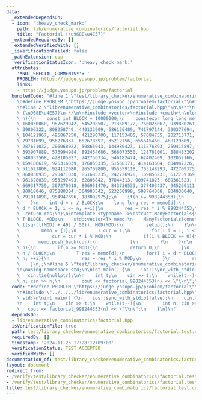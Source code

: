 ```yaml
---
data:
  _extendedDependsOn:
  - icon: ':heavy_check_mark:'
    path: lib/enumerative_combinatorics/factorial.hpp
    title: "Factorial (\u968E\u4E57)"
  _extendedRequiredBy: []
  _extendedVerifiedWith: []
  _isVerificationFailed: false
  _pathExtension: cpp
  _verificationStatusIcon: ':heavy_check_mark:'
  attributes:
    '*NOT_SPECIAL_COMMENTS*': ''
    PROBLEM: https://judge.yosupo.jp/problem/factorial
    links:
    - https://judge.yosupo.jp/problem/factorial
  bundledCode: "#line 1 \"test/library_checker/enumerative_combinatorics/factorial.test.cpp\"\
    \n#define PROBLEM \"https://judge.yosupo.jp/problem/factorial\"\n#include <iostream>\n\
    \n#line 2 \"lib/enumerative_combinatorics/factorial.hpp\"\n\n/**\n * @brief Factorial\
    \ (\u968E\u4E57)\n */\n\n#include <vector>\n#include <cmath>\n\nlong long factorial_998244353(int\
    \ n){\n    const int BLOCK = 10000000;\n    constexpr long long memo[] = {1, 295201906,\
    \ 160030060, 957629942, 545208507, 213689172, 760025067, 939830261, 506268060,\
    \ 39806322, 808258749, 440133909, 686156489, 741797144, 390377694, 12629586, 544711799,\
    \ 104121967, 495867250, 421290700, 117153405, 57084755, 202713771, 675932866,\
    \ 79781699, 956276337, 652678397, 35212756, 655645460, 468129309, 761699708, 533047427,\
    \ 287671032, 206068022, 50865043, 144980423, 111276893, 259415897, 444094191,\
    \ 593907889, 573994984, 892454686, 566073550, 128761001, 888483202, 251718753,\
    \ 548033568, 428105027, 742756734, 546182474, 62402409, 102052166, 826426395,\
    \ 159186619, 926316039, 176055335, 51568171, 414163604, 604947226, 681666415,\
    \ 511621808, 924112080, 265769800, 955559118, 763148293, 472709375, 19536133,\
    \ 860830935, 290471030, 851685235, 242726978, 169855231, 612759169, 599797734,\
    \ 961628039, 953297493, 62806842, 37844313, 909741023, 689361523, 887890124, 380694152,\
    \ 669317759, 367270918, 806951470, 843736533, 377403437, 945260111, 786127243,\
    \ 80918046, 875880304, 364983542, 623250998, 598764068, 804930040, 24257676, 214821357,\
    \ 791011898, 954947696, 183092975};\n    if(n >= 998244353){\n        return 0;\n\
    \    }\n    int d = n / BLOCK;\n    long long res = memo[d];\n    for(int i =\
    \ d * BLOCK + 1; i <= n; ++i){\n        res = res * i % 998244353;\n    }\n  \
    \  return res;\n}\n\ntemplate <typename T>\nstruct ManyFactorials{\n    const\
    \ T BLOCK, MOD;\n    std::vector<T> memo;\n    ManyFactorials(const T MOD) : BLOCK((T)\
    \ ((sqrtl(MOD) + 49) / 50)), MOD(MOD){\n        setup();\n    }\n\n    void setup(){\n\
    \        memo = {1};\n        T cur = 1;\n        for(T i = 1; i < MOD; ++i){\n\
    \            cur = cur * i % MOD;\n            if(i % BLOCK == 0){\n         \
    \       memo.push_back(cur);\n            }\n        }\n    }\n\n    T factorial(T\
    \ n){\n        if(n >= MOD){\n            return 0;\n        }\n        T d =\
    \ n / BLOCK;\n        T res = memo[d];\n        for(T i = d * BLOCK + 1; i <=\
    \ n; ++i){\n            res = res * i % MOD;\n        }\n        return res;\n\
    \    }\n};\n#line 5 \"test/library_checker/enumerative_combinatorics/factorial.test.cpp\"\
    \n\nusing namespace std;\n\nint main() {\n    ios::sync_with_stdio(false);\n \
    \   cin.tie(nullptr);\n\n    int t;\n    cin >> t;\n    while(t--){\n        int\
    \ n; cin >> n;\n        cout << factorial_998244353(n) << \"\\n\";\n    }\n}\n"
  code: "#define PROBLEM \"https://judge.yosupo.jp/problem/factorial\"\n#include <iostream>\n\
    \n#include \"../../../lib/enumerative_combinatorics/factorial.hpp\"\n\nusing namespace\
    \ std;\n\nint main() {\n    ios::sync_with_stdio(false);\n    cin.tie(nullptr);\n\
    \n    int t;\n    cin >> t;\n    while(t--){\n        int n; cin >> n;\n     \
    \   cout << factorial_998244353(n) << \"\\n\";\n    }\n}\n"
  dependsOn:
  - lib/enumerative_combinatorics/factorial.hpp
  isVerificationFile: true
  path: test/library_checker/enumerative_combinatorics/factorial.test.cpp
  requiredBy: []
  timestamp: '2024-11-25 17:28:12+09:00'
  verificationStatus: TEST_ACCEPTED
  verifiedWith: []
documentation_of: test/library_checker/enumerative_combinatorics/factorial.test.cpp
layout: document
redirect_from:
- /verify/test/library_checker/enumerative_combinatorics/factorial.test.cpp
- /verify/test/library_checker/enumerative_combinatorics/factorial.test.cpp.html
title: test/library_checker/enumerative_combinatorics/factorial.test.cpp
---
```


